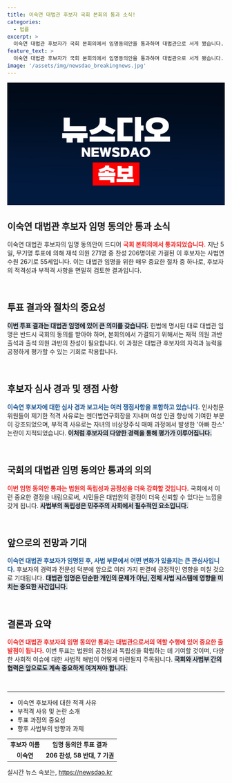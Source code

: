 ```yaml
---
title: 이숙연 대법관 후보자 국회 본회의 통과 소식!
categories:
  - 법률
excerpt: >
  이숙연 대법관 후보자가 국회 본회의에서 임명동의안을 통과하며 대법관으로 서게 됐습니다. 찬성 206표를 얻었지만, 아빠 찬스 논란 등 부적격 사유도 주목받고 있습니다. 이 후보자의 향후 행보에 귀추가 주목됩니다!
feature_text: >
  이숙연 대법관 후보자가 국회 본회의에서 임명동의안을 통과하며 대법관으로 서게 됐습니다. 찬성 206표를 얻었지만, 아빠 찬스 논란 등 부적격 사유도 주목받고 있습니다. 이 후보자의 향후 행보에 귀추가 주목됩니다!
image: '/assets/img/newsdao_breakingnews.jpg'
---
```


<p><img src="/assets/img/newsdao_breakingnews.jpg" alt="cryptoinkorea 속보" /></p>

<h2 data-ke-size="size26">이숙연 대법관 후보자 임명 동의안 통과 소식</h2>

<p data-ke-size="size16">이숙연 대법관 후보자의 임명 동의안이 드디어 <b><span style="color: #ee2323;">국회 본회의에서 통과되었습니다.</span></b> 지난 5일, 무기명 투표에 의해 재석 의원 271명 중 찬성 206명이로 가결된 이 후보자는 사법연수원 26기로 55세입니다. 이는 대법관 임명을 위한 매우 중요한 절차 중 하나로, 후보자의 적격성과 부적격 사항을 면밀히 검토한 결과입니다.</p>

<p data-ke-size="size16">&nbsp;</p>

<h2 data-ke-size="size26">투표 결과와 절차의 중요성</h2>

<p data-ke-size="size16"><b><span style="background-color: #21538527;">이번 투표 결과는 대법관 임명에 있어 큰 의미를 갖습니다.</span></b> 헌법에 명시된 대로 대법관 임명은 반드시 국회의 동의를 받아야 하며, 본회의에서 가결되기 위해서는 재적 의원 과반 출석과 출석 의원 과반의 찬성이 필요합니다. 이 과정은 대법관 후보자의 자격과 능력을 공정하게 평가할 수 있는 기회로 작용합니다.</p>

<p data-ke-size="size16">&nbsp;</p>

<h2 data-ke-size="size26">후보자 심사 경과 및 쟁점 사항</h2>

<p data-ke-size="size16"><b><span style="color: #1a5490;">이숙연 후보자에 대한 심사 경과 보고서는 여러 쟁점사항을 포함하고 있습니다.</span></b> 인사청문위원들이 제기한 적격 사유로는 젠더법연구회장을 지내며 여성 인권 향상에 기여한 부분이 강조되었으며, 부적격 사유로는 자녀의 비상장주식 매매 과정에서 발생한 '아빠 찬스' 논란이 지적되었습니다. <b><span style="background-color: #21538527;">이처럼 후보자의 다양한 경력을 통해 평가가 이루어집니다.</span></b></p>

<p data-ke-size="size16">&nbsp;</p>

<h2 data-ke-size="size26">국회의 대법관 임명 동의안 통과의 의의</h2>

<p data-ke-size="size16"><b><span style="color: #ee2323;">이번 임명 동의안 통과는 법원의 독립성과 공정성을 더욱 강화할 것입니다.</span></b> 국회에서 이런 중요한 결정을 내림으로써, 시민들은 대법원의 결정이 더욱 신뢰할 수 있다는 느낌을 갖게 됩니다. <b><span style="background-color: #21538527;">사법부의 독립성은 민주주의 사회에서 필수적인 요소입니다.</span></b></p>

<p data-ke-size="size16">&nbsp;</p>

<h2 data-ke-size="size26">앞으로의 전망과 기대</h2>

<p data-ke-size="size16"><b><span style="color: #1a5490;">이숙연 대법관 후보자가 임명된 후, 사법 부문에서 어떤 변화가 있을지는 큰 관심사입니다.</span></b> 후보자의 경력과 전문성 덕분에 앞으로 여러 가지 판결에 긍정적인 영향을 미칠 것으로 기대됩니다. <b><span style="background-color: #21538527;">대법관 임명은 단순한 개인의 문제가 아닌, 전체 사법 시스템에 영향을 미치는 중요한 사건입니다.</span></b></p>

<p data-ke-size="size16">&nbsp;</p>

<h2 data-ke-size="size26">결론과 요약</h2>

<p data-ke-size="size16"><b><span style="color: #ee2323;">이숙연 대법관 후보자의 임명 동의안 통과는 대법관으로서의 역할 수행에 있어 중요한 출발점이 됩니다.</span></b> 이번 투표는 법원의 공정성과 독립성을 확립하는 데 기여할 것이며, 다양한 사회적 이슈에 대한 사법적 해법이 어떻게 마련될지 주목됩니다. <b><span style="background-color: #21538527;">국회와 사법부 간의 협력은 앞으로도 계속 중요하게 여겨져야 합니다.</span></b></p>

<p data-ke-size="size16">&nbsp;</p>

<hr />

<ul>
    <li>이숙연 후보자에 대한 적격 사유</li>
    <li>부적격 사유 및 논란 소개</li>
    <li>투표 과정의 중요성</li>
    <li>향후 사법부의 방향과 과제</li>
</ul>

<table style="width:100%">
    <tr>
        <td style="text-align: center; height: 17px;"><b>후보자 이름</b></td>
        <td style="text-align: center; height: 17px;"><b>임명 동의안 투표 결과</b></td>
    </tr>
    <tr>
        <td style="text-align: center; height: 17px;"><b>이숙연</b></td>
        <td style="text-align: center; height: 17px;"><b>206 찬성, 58 반대, 7 기권</b></td>
    </tr>
</table>
실시간 뉴스 속보는, <a href="https://newsdao.kr" rel="dofollow">https://newsdao.kr</a>


